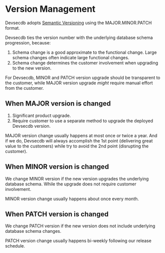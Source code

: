 # Version Management

Devsecdb adopts [Semantic Versioning](https://semver.org/) using the MAJOR.MINOR.PATCH format.

Devsecdb ties the version number with the underlying database schema progression, because:

1. Schema change is a good approximate to the functional change. Large schema changes often indicate large functional changes.
1. Schema change determines the customer involvement when upgrading to the new version.

For Devsecdb, MINOR and PATCH version upgrade should be transparent to the customer, while MAJOR version upgrade _might_ require manual effort from the customer.

## When MAJOR version is changed

1. Significant product upgrade.
1. Require customer to use a separate method to upgrade the deployed Devsecdb version.

MAJOR version change usually happens at most once or twice a year. And if we do, Devsecdb will always accomplish the 1st point (delivering great value to the customers) while try to avoid the 2nd point (disrupting the customer).

## When MINOR version is changed

We change MINOR version if the new version upgrades the underlying database schema. While the upgrade does not require customer involvement.

MINOR version change usually happens about once every month.

## When PATCH version is changed

We change PATCH version if the new version does not include underlying database schema changes.

PATCH version change usually happens bi-weekly following our release schedule.
